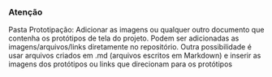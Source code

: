 ### Atenção
Pasta Prototipação: Adicionar as imagens ou qualquer outro documento que
contenha os protótipos de tela do projeto. Podem ser adicionadas as
imagens/arquivos/links diretamente no repositório. Outra possibilidade é usar
arquivos criados em .md (arquivos escritos em Markdown) e inserir as imagens
dos protótipos ou links que direcionam para os protótipos